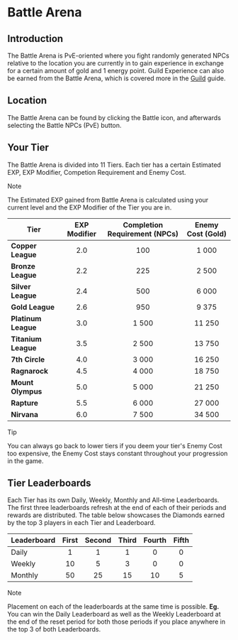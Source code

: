 # Battle Arena

## Introduction

The Battle Arena is PvE-oriented where you fight randomly generated NPCs relative to the location you are currently in to gain experience in exchange for a certain amount of gold and 1 energy point. Guild Experience can also be earned from the Battle Arena, which is covered more in the [Guild](https://github.com/imy0mu/smmo-wiki-resources/blob/main/en/community-and-competition/guilds.md) guide.

## Location

The Battle Arena can be found by clicking the Battle icon, and afterwards selecting the Battle NPCs (PvE) button.

## Your Tier

The Battle Arena is divided into 11 Tiers. Each tier has a certain Estimated EXP, EXP Modifier, Competion Requirement and Enemy Cost.

> [!Note]
> The Estimated EXP gained from Battle Arena is calculated using your current level and the EXP Modifier of the Tier you are in.

| Tier                | EXP Modifier | Completion Requirement (NPCs) | Enemy Cost (Gold) |
|---------------------| :----------: |          :----------:         |    :----------:   |
| **Copper League**   | 2.0          | 100                           | 1 000
| **Bronze League**   | 2.2          | 225                           | 2 500
| **Silver League**   | 2.4          | 500                           | 6 000
| **Gold League**     | 2.6          | 950                           | 9 375
| **Platinum League** | 3.0          | 1 500                         | 11 250
| **Titanium League** | 3.5          | 2 500                         | 13 750
| **7th Circle**      | 4.0          | 3 000                         | 16 250
| **Ragnarock**       | 4.5          | 4 000                         | 18 750
| **Mount Olympus**   | 5.0          | 5 000                         | 21 250
| **Rapture**         | 5.5          | 6 000                         | 27 000
| **Nirvana**         | 6.0          | 7 500                         | 34 500

> [!Tip]
> You can always go back to lower tiers if you deem your tier's Enemy Cost too expensive, the Enemy Cost stays constant throughout your progression in the game.

## Tier Leaderboards

Each Tier has its own Daily, Weekly, Monthly and All-time Leaderboards. The first three leaderboards refresh at the end of each of their periods and rewards are distributed. The table below showcases the Diamonds earned by the top 3 players in each Tier and Leaderboard.

| Leaderboard | First | Second | Third | Fourth | Fifth |
|-------------| :---: | :---:  | :---: |  :---: | :---: |
| Daily       | 1     | 1      | 1     | 0      | 0     |
| Weekly      | 10    | 5      | 3     | 0      | 0     |
| Monthly     | 50    | 25     | 15    | 10     | 5     |

> [!Note]
> Placement on each of the leaderboards at the same time is possible. **Eg.** You can win the Daily Leaderboard as well as the Weekly Leaderboard at the end of the reset period for both those periods if you place anywhere in the top 3 of both Leaderboards.

